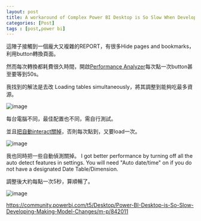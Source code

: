 ```yaml
---
layout: post
title: A workaround of Complex Power BI Desktop is So Slow When Developing | Power BI
categories: [Post]
tags : [post,power bi]
---
```


這陣子接觸到一個龐大又複雜的REPORT，有很多Hide pages and bookmarks，利用button轉換頁面。

然而每次轉換都耗費很久時間，開啟[Performance Analyzer](https://learn.microsoft.com/en-us/power-bi/create-reports/desktop-performance-analyzer)每次點一次button甚至要等到50s。

我找到的解法是去改 Loading tables simultaneously，將其調整到能夠吃最多資源。

![image](https://user-images.githubusercontent.com/29641586/208858669-aeba1112-e562-4727-8b4e-60c9a442d29a.png)

每台電腦不同，最佳配置也不同，需自行測試。

並且[把自動interact關掉](https://community.powerbi.com/t5/Desktop/is-there-a-way-to-disable-all-interactions-at-once/m-p/915454)，否則每次點到，又要load一次。

![image](https://user-images.githubusercontent.com/29641586/208866790-2970b88e-0956-4cd3-acca-c5bd26dead3f.png)


我也同時把一些自動偵測關掉。
I got better performance by turning off all the auto detect features in settings. You will need "Auto date/time" on if you do not have a designated Date Table/Dimension.

調整後大約每點一次5秒，算順暢了。

![image](https://user-images.githubusercontent.com/29641586/208859002-03205eaa-907f-4399-9fc2-b23d2803e20f.png)


https://community.powerbi.com/t5/Desktop/Power-BI-Desktop-is-So-Slow-Developing-Making-Model-Changes/m-p/842011

